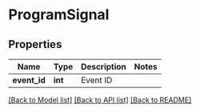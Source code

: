 # ProgramSignal


## Properties
Name | Type | Description | Notes
------------ | ------------- | ------------- | -------------
**event_id** | **int** | Event ID | 

[[Back to Model list]](../README.md#documentation-for-models) [[Back to API list]](../README.md#documentation-for-api-endpoints) [[Back to README]](../README.md)


